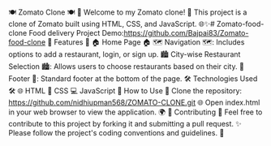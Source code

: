🍽️ Zomato Clone 🍽️
🌟 Welcome to my Zomato clone! 🌟 This project is a clone of Zomato built using HTML, CSS, and JavaScript. 🌐✨# Zomato-food-clone
Food delivery 
Project Demo:https://github.com/Bajpai83/Zomato-food-clone
🌟 Features 🌟
🏠 Home Page 🏠
🗺️ Navigation 🗺️: Includes options to add a restaurant, login, or sign up.
🏙️ City-wise Restaurant Selection 🏙️: Allows users to choose restaurants based on their city.
🔽 Footer 🔽: Standard footer at the bottom of the page.
🛠️ Technologies Used 🛠️
🌐 HTML
🎨 CSS
💻 JavaScript
🚀 How to Use 🚀
Clone the repository: https://github.com/nidhiupman568/ZOMATO-CLONE.git 🌐
Open index.html in your web browser to view the application. 🌍
🤝 Contributing 🤝
Feel free to contribute to this project by forking it and submitting a pull request. ✨ Please follow the project's coding conventions and guidelines. 📜
